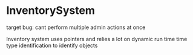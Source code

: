 # InventorySystem
target bug: cant perform multiple admin actions at once

Inventory system uses pointers and relies a lot on dynamic run time time type identification to identify objects
